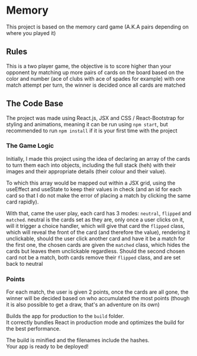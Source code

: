 # Memory

This project is based on the memory card game (A.K.A pairs depending on where you played it)

## Rules

This is a two player game, the objective is to score higher than your opponent by matching up more pairs of cards on the board based on the color and number (ace of clubs with ace of spades for example) with one match attempt per turn, the winner is decided once all cards are matched

## The Code Base

The project was made using React.js, JSX and CSS / React-Bootstrap for styling and animations,
meaning it can be run using `npm start`, but recommended to run `npm install` if it is your first time with the project

### The Game Logic

Initially, I made this project using the idea of declaring an array of the cards to turn them each into objects, including the full stack (heh) with their images and their appropriate details (their colour and their value).

To which this array would be mapped out within a JSX grid, using the useEffect and useState to keep their values in check (and an id for each card so that I do not make the error of placing a match by clicking the same card rapidly).

With that, came the user play, each card has 3 modes: `neutral`, `flipped` and `matched`. neutral is the cards set as they are, only once a user clicks on it, will it trigger a choice handler, which will give that card the `flipped` class, which will reveal the front of the card (and therefore the value), rendering it unclickable, should the user click another card and have it be a match for the first one, the chosen cards are given the `matched` class, which hides the cards but leaves them unclickable regardless. Should the second chosen card not be a match, both cards remove their `flipped` class, and are set back to neutral

### Points

For each match, the user is given 2 points, once the cards are all gone, the winner will be decided based on who accumulated the most points (though it is also possible to get a draw, that's an adventure on its own)

Builds the app for production to the `build` folder.\
It correctly bundles React in production mode and optimizes the build for the best performance.

The build is minified and the filenames include the hashes.\
Your app is ready to be deployed!
